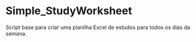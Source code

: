 # Simple_StudyWorksheet
Script base para criar uma planilha Excel de estudos para todos os dias da semana.

